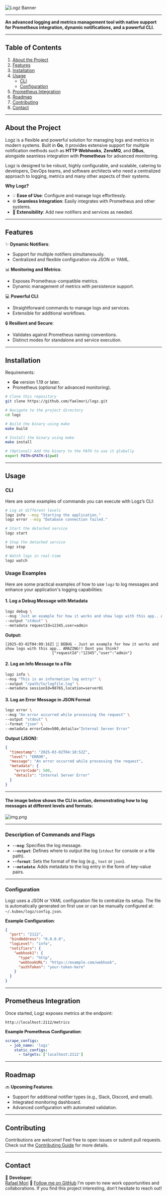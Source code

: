 ![Logz Banner](./assets/top_banner.png)

---

**An advanced logging and metrics management tool with native support for Prometheus integration, dynamic notifications, and a powerful CLI.**

---

## **Table of Contents**
1. [About the Project](#about-the-project)
2. [Features](#features)
3. [Installation](#installation)
4. [Usage](#usage)
    - [CLI](#cli)
    - [Configuration](#configuration)
5. [Prometheus Integration](#prometheus-integration)
6. [Roadmap](#roadmap)
7. [Contributing](#contributing)
8. [Contact](#contact)

---

## **About the Project**
Logz is a flexible and powerful solution for managing logs and metrics in modern systems. Built in **Go**, it provides extensive support for multiple notification methods such as **HTTP Webhooks**, **ZeroMQ**, and **DBus**, alongside seamless integration with **Prometheus** for advanced monitoring.

Logz is designed to be robust, highly configurable, and scalable, catering to developers, DevOps teams, and software architects who need a centralized approach to logging, metrics and many other aspects of their systems.

**Why Logz?**
- 💡 **Ease of Use**: Configure and manage logs effortlessly.
- 🌐 **Seamless Integration**: Easily integrates with Prometheus and other systems.
- 🔧 **Extensibility**: Add new notifiers and services as needed.

---

## **Features**
✨ **Dynamic Notifiers**:
- Support for multiple notifiers simultaneously.
- Centralized and flexible configuration via JSON or YAML.

📊 **Monitoring and Metrics**:
- Exposes Prometheus-compatible metrics.
- Dynamic management of metrics with persistence support.

💻 **Powerful CLI**:
- Straightforward commands to manage logs and services.
- Extensible for additional workflows.

🔒 **Resilient and Secure**:
- Validates against Prometheus naming conventions.
- Distinct modes for standalone and service execution.

---

## **Installation**
Requirements:
- **Go** version 1.19 or later.
- Prometheus (optional for advanced monitoring).

```bash
# Clone this repository
git clone https://github.com/faelmori/logz.git

# Navigate to the project directory
cd logz

# Build the binary using make
make build

# Install the binary using make
make install

# (Optional) Add the binary to the PATH to use it globally
export PATH=$PATH:$(pwd)
```

---

## **Usage**

### CLI
Here are some examples of commands you can execute with Logz’s CLI:

```bash
# Log at different levels
logz info --msg "Starting the application."
logz error --msg "Database connection failed."

# Start the detached service
logz start  

# Stop the detached service
logz stop  

# Watch logs in real-time
logz watch
```

### **Usage Examples**

Here are some practical examples of how to use `logz` to log messages and enhance your application's logging capabilities:

#### **1. Log a Debug Message with Metadata**

```bash
logz debug \
--msg 'Just an example for how it works and show logs with this app.. AMAZING!! Dont you think?' \
--output "stdout" \
--metadata requestId=12345,user=admin
```

**Output:**

```plaintext
[2025-03-02T04:09:16Z] 🐛 DEBUG - Just an example for how it works and show logs with this app.. AMAZING!! Dont you think?
                     {"requestId":"12345","user":"admin"}
```

#### **2. Log an Info Message to a File**

```bash
logz info \
--msg "This is an information log entry!" \
--output "/path/to/logfile.log" \
--metadata sessionId=98765,location=server01
```

#### **3. Log an Error Message in JSON Format**

```bash
logz error \
--msg "An error occurred while processing the request" \
--output "stdout" \
--format "json" \
--metadata errorCode=500,details="Internal Server Error"
```

**Output (JSON):**

```json
{
  "timestamp": "2025-03-02T04:10:52Z",
  "level": "ERROR",
  "message": "An error occurred while processing the request",
  "metadata": {
    "errorCode": 500,
    "details": "Internal Server Error"
  }
}
```

---

#### The image below shows the CLI in action, demonstrating how to log messages at different levels and formats:

![img.png](assets/cli_print.png)

---

### **Description of Commands and Flags**
- **`--msg`**: Specifies the log message.
- **`--output`**: Defines where to output the log (`stdout` for console or a file path).
- **`--format`**: Sets the format of the log (e.g., `text` or `json`).
- **`--metadata`**: Adds metadata to the log entry in the form of key-value pairs.

---

### Configuration
Logz uses a JSON or YAML configuration file to centralize its setup. The file is automatically generated on first use or can be manually configured at:  
`~/.kubex/logz/config.json`.

**Example Configuration**:
```json
{
  "port": "2112",
  "bindAddress": "0.0.0.0",
  "logLevel": "info",
  "notifiers": {
    "webhook1": {
      "type": "http",
      "webhookURL": "https://example.com/webhook",
      "authToken": "your-token-here"
    }
  }
}
```

---

## **Prometheus Integration**
Once started, Logz exposes metrics at the endpoint:
```
http://localhost:2112/metrics
```

**Example Prometheus Configuration**:
```yaml
scrape_configs:
  - job_name: 'logz'
    static_configs:
      - targets: ['localhost:2112']
```

---

## **Roadmap**
🔜 **Upcoming Features**:
- Support for additional notifier types (e.g., Slack, Discord, and email).
- Integrated monitoring dashboard.
- Advanced configuration with automated validation.

---

## **Contributing**
Contributions are welcome! Feel free to open issues or submit pull requests. Check out the [Contributing Guide](CONTRIBUTING.md) for more details.

---

## **Contact**
💌 **Developer**:  
[Rafael Mori](mailto:faelmori@gmail.com)
💼 [Follow me on GitHub](https://github.com/faelmori)
I'm open to new work opportunities and collaborations. If you find this project interesting, don’t hesitate to reach out!
